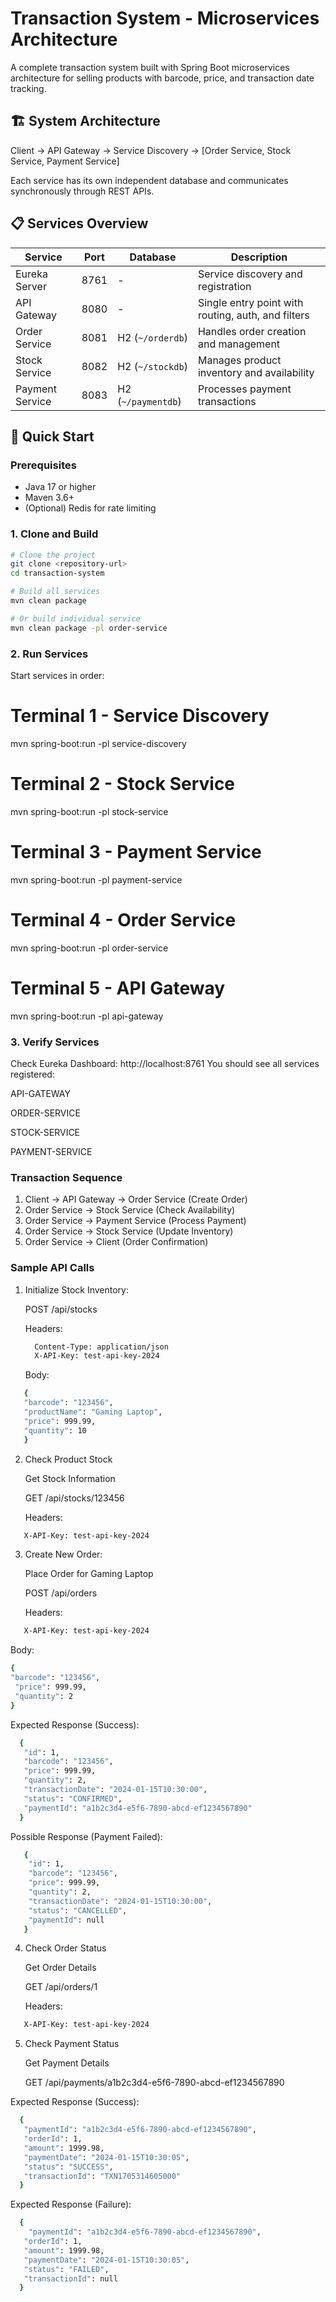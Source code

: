 # Transaction System - Microservices Architecture

A complete transaction system built with Spring Boot microservices architecture for selling products with barcode, price, and transaction date tracking.

## 🏗️ System Architecture

Client → API Gateway → Service Discovery → [Order Service, Stock Service, Payment Service]


Each service has its own independent database and communicates synchronously through REST APIs.

## 📋 Services Overview

| Service | Port | Database | Description |
|---------|------|----------|-------------|
| Eureka Server | 8761 | - | Service discovery and registration |
| API Gateway | 8080 | - | Single entry point with routing, auth, and filters |
| Order Service | 8081 | H2 (`~/orderdb`) | Handles order creation and management |
| Stock Service | 8082 | H2 (`~/stockdb`) | Manages product inventory and availability |
| Payment Service | 8083 | H2 (`~/paymentdb`) | Processes payment transactions |

## 🚀 Quick Start

### Prerequisites

- Java 17 or higher
- Maven 3.6+
- (Optional) Redis for rate limiting

### 1. Clone and Build

```bash
# Clone the project
git clone <repository-url>
cd transaction-system

# Build all services
mvn clean package

# Or build individual service
mvn clean package -pl order-service
```
### 2. Run Services
Start services in order:
# Terminal 1 - Service Discovery
mvn spring-boot:run -pl service-discovery

# Terminal 2 - Stock Service
mvn spring-boot:run -pl stock-service

# Terminal 3 - Payment Service
mvn spring-boot:run -pl payment-service

# Terminal 4 - Order Service
mvn spring-boot:run -pl order-service

# Terminal 5 - API Gateway
mvn spring-boot:run -pl api-gateway

### 3. Verify Services
Check Eureka Dashboard: http://localhost:8761
You should see all services registered:

API-GATEWAY

ORDER-SERVICE

STOCK-SERVICE

PAYMENT-SERVICE

### Transaction Sequence

1. Client → API Gateway → Order Service (Create Order)
2. Order Service → Stock Service (Check Availability)
3. Order Service → Payment Service (Process Payment)
4. Order Service → Stock Service (Update Inventory)
5. Order Service → Client (Order Confirmation)

### Sample API Calls

1. Initialize Stock Inventory:

   POST /api/stocks

   Headers:
     ```bash
       Content-Type: application/json
       X-API-Key: test-api-key-2024
   ```
  
   Body:
```bash
   {
   "barcode": "123456",
   "productName": "Gaming Laptop",
   "price": 999.99,
   "quantity": 10
   }
```
2. Check Product Stock

   Get Stock Information

   GET /api/stocks/123456

    Headers:
```bash
   X-API-Key: test-api-key-2024
```
3. Create New Order:

   Place Order for Gaming Laptop

   POST /api/orders

    Headers:
```bash
   X-API-Key: test-api-key-2024
```
   Body:
   ```bash
   {
   "barcode": "123456",
    "price": 999.99,
    "quantity": 2
   }
```
Expected Response (Success):
 ```bash
   {
    "id": 1,
    "barcode": "123456",
    "price": 999.99,
    "quantity": 2,
    "transactionDate": "2024-01-15T10:30:00",
    "status": "CONFIRMED",
    "paymentId": "a1b2c3d4-e5f6-7890-abcd-ef1234567890"
   }
 ```
Possible Response (Payment Failed):
```bash
   {
    "id": 1,
    "barcode": "123456",
    "price": 999.99,
    "quantity": 2,
    "transactionDate": "2024-01-15T10:30:00",
    "status": "CANCELLED",
    "paymentId": null
   }
 ```
4. Check Order Status

    Get Order Details
    
    GET /api/orders/1
    
    Headers:
```bash
   X-API-Key: test-api-key-2024
  ```
5. Check Payment Status

    Get Payment Details
    
    GET /api/payments/a1b2c3d4-e5f6-7890-abcd-ef1234567890

 Expected Response (Success):
 ```bash
   {
    "paymentId": "a1b2c3d4-e5f6-7890-abcd-ef1234567890",
    "orderId": 1,
    "amount": 1999.98,
    "paymentDate": "2024-01-15T10:30:05",
    "status": "SUCCESS",
    "transactionId": "TXN1705314605000"
   }
 ```
Expected Response (Failure):
 ```bash
   {
     "paymentId": "a1b2c3d4-e5f6-7890-abcd-ef1234567890",
    "orderId": 1,
    "amount": 1999.98,
    "paymentDate": "2024-01-15T10:30:05",
    "status": "FAILED",
    "transactionId": null
   }
 ```